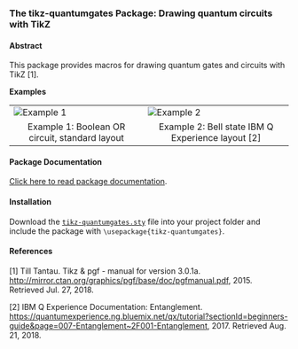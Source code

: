 ### The tikz-quantumgates Package: Drawing quantum circuits with TikZ

#### Abstract
This package provides macros for drawing quantum gates and circuits with TikZ [1].

__Examples__
<table>
  <tr>
    <td style="vertical-align:middle"><img alt="Example 1" src="https://rawgit.com/matthias-wolff/tikz-quantumgates/master/images/example_frontpage1.png"></td>
    <td style="vertical-align:middle"><img alt="Example 2" src="https://rawgit.com/matthias-wolff/tikz-quantumgates/master/images/example_frontpage2.png"></td>
  </tr>
  <tr>
    <td style="text-align:center; border:none">Example 1: Boolean OR circuit, standard layout</td>
    <td style="text-align:center; border:none">Example 2: Bell state IBM Q Experience layout [2]</td>
  </tr>
</table>

#### Package Documentation
[Click here to read package documentation](https://github.com/matthias-wolff/tikz-quantumgates/blob/master/tikz-quantumgates.pdf).

#### Installation
Download the [`tikz-quantumgates.sty`](https://rawgit.com/matthias-wolff/tikz-quantumgates/master/tikz-quantumgates.sty) file into your project folder and include the package with `\usepackage{tikz-quantumgates}`.

#### References
[1] Till Tantau. Tikz & pgf - manual for version 3.0.1a. http://mirror.ctan.org/graphics/pgf/base/doc/pgfmanual.pdf, 2015. Retrieved Jul. 27, 2018.

[2] IBM Q Experience Documentation: Entanglement. https://quantumexperience.ng.bluemix.net/qx/tutorial?sectionId=beginners-guide&page=007-Entanglement~2F001-Entanglement, 2017. Retrieved Aug. 21, 2018.
